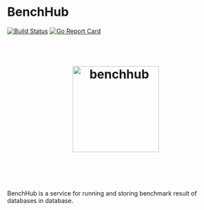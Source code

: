 # BenchHub

[![Build Status](https://travis-ci.org/benchhub/benchhub.svg?branch=master)](https://travis-ci.org/benchhub/benchhub)
[![Go Report Card](https://goreportcard.com/badge/github.com/benchhub/benchhub)](https://goreportcard.com/report/github.com/benchhub/benchhub)

<h1 align="center">
	<br>
	<img width="200" src="https://avatars3.githubusercontent.com/u/32344687" alt="benchhub">
	<br>
	<br>
	<br>
</h1>

BenchHub is a service for running and storing benchmark result of databases in database.
